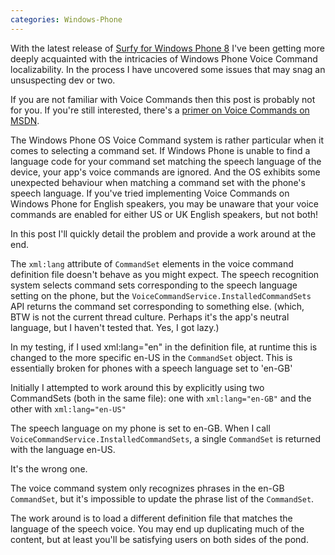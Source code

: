 ```yaml
---
categories: Windows-Phone
---
```


With the latest release of [Surfy for Windows Phone 8](http://www.windowsphone.com/en-us/store/app/surfy-free/a5820177-5118-4f34-b8c1-6715289fc321) I've been getting more deeply acquainted 
with the intricacies of Windows Phone Voice Command localizability. 
In the process I have uncovered some issues that may snag an unsuspecting dev or two.

If you are not familiar with Voice Commands then this post is probably not for you. 
If you're still interested, there's a [primer on Voice Commands on MSDN](http://msdn.microsoft.com/en-us/library/windowsphone/develop/jj206959(v=vs.105).aspx).

The Windows Phone OS Voice Command system is rather particular when it comes to selecting a command set. 
If Windows Phone is unable to find a language code for your command set matching the speech language of the device, 
your app's voice commands are ignored. And the OS exhibits some unexpected behaviour when matching a command set 
with the phone's speech language. If you've tried implementing Voice Commands on Windows Phone for English speakers, 
you may be unaware that your voice commands are enabled for either US or UK English speakers, but not both!

In this post I'll quickly detail the problem and provide a work around at the end.

The `xml:lang` attribute of `CommandSet` elements in the voice command definition file doesn't behave as you might expect. 
The speech recognition system selects command sets corresponding to the speech language setting on the phone, 
but the `VoiceCommandService.InstalledCommandSets` API returns the command set corresponding to something else. (which, BTW is not the current thread culture. Perhaps it's the app's neutral language, but I haven't tested that. Yes, I got lazy.)

In my testing, if I used xml:lang="en" in the definition file, at runtime this is changed to the more specific en-US 
in the `CommandSet` object. This is essentially broken for phones with a speech language set to 'en-GB'

Initially I attempted to work around this by explicitly using two CommandSets (both in the same file): one with `xml:lang="en-GB"` and the other with `xml:lang="en-US"`

The speech language on my phone is set to en-GB. When I call `VoiceCommandService.InstalledCommandSets`, a single `CommandSet` is returned with the language en-US.

It's the wrong one.

The voice command system only recognizes phrases in the en-GB `CommandSet`, but it's impossible to update the phrase list of the `CommandSet`.

The work around is to load a different definition file that matches the language of the speech voice. You may end up duplicating much of the content, but at least you'll be satisfying users on both sides of the pond.